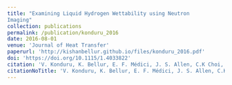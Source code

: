 ```yaml
---
title: "Examining Liquid Hydrogen Wettability using Neutron
Imaging"
collection: publications
permalink: /publication/konduru_2016
date: 2016-08-01
venue: 'Journal of Heat Transfer'
paperurl: 'http://kishanbellur.github.io/files/konduru_2016.pdf'
doi: 'https://doi.org/10.1115/1.4033822'
citation: 'V. Konduru, K. Bellur, E. F. Médici, J. S. Allen, C.K Choi, D. S. Hussey, D. L. Jacobson, J. Leão, J. McQuillen, J. Hermanson, A. Tamilarasan, “Examining Liquid Hydrogen Wettability using Neutron Imaging”, Journal of Heat Transfer, 138(8), 2016.'
citationNoTitle: 'V. Konduru, K. Bellur, E. F. Médici, J. S. Allen, C.K Choi, D. S. Hussey, D. L. Jacobson, J. Leão, J. McQuillen, J. Hermanson, A. Tamilarasan, <i> Journal of Heat Transfer </i>, 138(8), 2016.'
---
```


